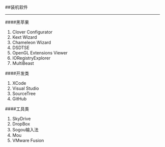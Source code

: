 ##装机软件
***

####黑苹果
1. Clover Configurator
2. Kext Wizard
3. Chameleon Wizard
4. DSDTSE
5. OpenGL Extensions Viewer
6. IORegistryExplorer
7. MultiBeast

####开发类
1. XCode
2. Visual Studio
3. SourceTree
4. GitHub

####工具类
1. SkyDrive
2. DropBox
3. Sogou输入法
4. Mou
5. VMware Fusion

